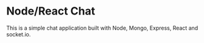 # Node/React Chat

This is a simple chat application built with Node, Mongo, Express, React and socket.io.


<!-- 
# Pull from dockerhub and run

# Build and run
docker build -t chat:v0.1 .
docker run -d -p 3000:3000 chat:v0.1

# Run the code
git clone
npm install
cd backend
npm start
-->
